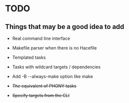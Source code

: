 # TODO

## Things that may be a good idea to add

* Real command line interface
* Makefile parser when there is no Hacefile
* Templated tasks
* Tasks with wildcard targets / dependencies
* Add -B --always-make option like make

* ~~The equivalent of PHONY tasks~~
* ~~Specify targets from the CLI~~
